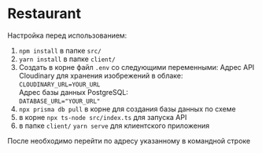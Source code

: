 # Restaurant

Настройка перед использованием:
1. ```npm install``` в папке `src/`
2. `yarn install` в папке ```client/```
3. Создать в корне файл `.env` со следующими переменными:
Адрес API Cloudinary для хранения изобрежений в облаке:  
```CLOUDINARY_URL=YOUR_URL```  
Адрес базы данных PostgreSQL:  
```DATABASE_URL="YOUR_URL"``` 
4. `npx prisma db pull` в корне для создания базы данных по схеме
5. в корне `npx ts-node src/index.ts` для запуска API
6. в папке `client/` `yarn serve` для клиентского приложения

После необходимо перейти по адресу указанному в командной строке
